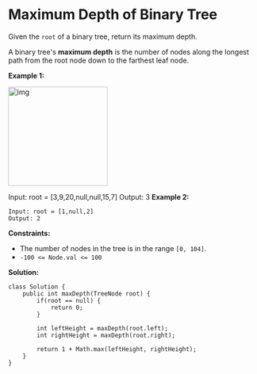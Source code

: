 # Maximum Depth of Binary Tree

Given the `root` of a binary tree, return its maximum depth.

A binary tree's **maximum depth** is the number of nodes along the longest path from the root node down to the farthest leaf node.

**Example 1:**

<img src="https://assets.leetcode.com/uploads/2020/11/26/tmp-tree.jpg" alt="img" style="height:200px; width: 200px;"/>

Input: root = [3,9,20,null,null,15,7]
Output: 3
**Example 2:**
```
Input: root = [1,null,2]
Output: 2
```
**Constraints:**

* The number of nodes in the tree is in the range `[0, 104]`.
* `-100 <= Node.val <= 100`

**Solution:**
```
class Solution {
    public int maxDepth(TreeNode root) {
        if(root == null) {
            return 0;
        }

        int leftHeight = maxDepth(root.left);
        int rightHeight = maxDepth(root.right);

        return 1 + Math.max(leftHeight, rightHeight);
    }
}
```

